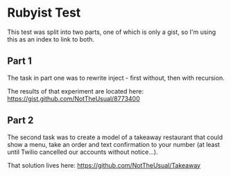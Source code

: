 # Rubyist Test

This test was split into two parts, one of which is only a gist, so I'm using this as an index to link to both.

## Part 1

The task in part one was to rewrite inject - first without, then with recursion.

The results of that experiment are located here: https://gist.github.com/NotTheUsual/8773400

## Part 2

The second task was to create a model of a takeaway restaurant that could show a menu, take an order and text confirmation to your number (at least until Twilio cancelled our accounts without notice...).

That solution lives here: https://github.com/NotTheUsual/Takeaway